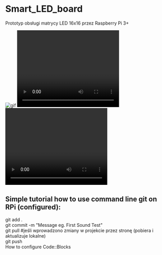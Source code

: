 # Smart_LED_board
Prototyp obsługi matrycy LED 16x16 przez Raspberry Pi 3+

<img src="./obj/test.gif" href="" alt="gif">

<video width="320" height="240" controls>
  <source src="./obj/soundV.mp4" type="video/mp4">
Your browser does not support the video tag.
</video>

<video width="320" height="240" controls>
  <source src="./obj/soundV.mp4" type="video/mp4">
Your browser does not support the video tag.
</video>

<h2>Simple tutorial how to use command line git on RPi (configured):</h2>
<div class="highlight highlight-source-c++">
  git add .   <br>
  git commit -m "Message eg. First Sound Test"  <br>
  git pull #jeśli wprowadzono zmiany w projekcie przez stronę (pobiera i aktualizuje lokalne)<br>
  git push <br>
</div
<h2> How to configure Code::Blocks</h2>
<img src="./obj/conf_codeblocks.png" href="" alt="CodeBlocs Configuration>
